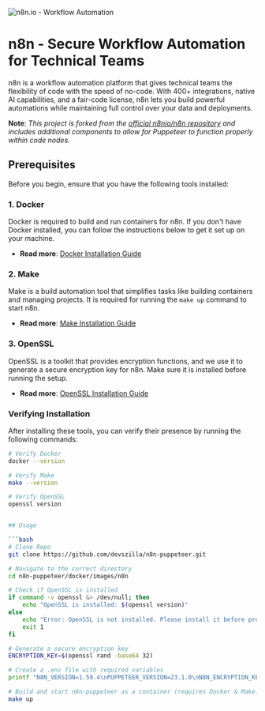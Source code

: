 ![n8n.io - Workflow Automation](https://user-images.githubusercontent.com/65276001/173571060-9f2f6d7b-bac0-43b6-bdb2-001da9694058.png)

# n8n - Secure Workflow Automation for Technical Teams

n8n is a workflow automation platform that gives technical teams the flexibility of code with the speed of no-code. With 400+ integrations, native AI capabilities, and a fair-code license, n8n lets you build powerful automations while maintaining full control over your data and deployments.

**Note**: *This project is forked from the [official n8nio/n8n repository](https://github.com/n8n-io/n8n.git) and includes additional components to allow for Puppeteer to function properly within code nodes.*

## Prerequisites

Before you begin, ensure that you have the following tools installed:

### 1. **Docker**
Docker is required to build and run containers for n8n. If you don't have Docker installed, you can follow the instructions below to get it set up on your machine.

- **Read more**: [Docker Installation Guide](https://docs.docker.com/get-docker/)

### 2. **Make**
Make is a build automation tool that simplifies tasks like building containers and managing projects. It is required for running the `make up` command to start n8n.

- **Read more**: [Make Installation Guide](https://www.gnu.org/software/make/)

### 3. **OpenSSL**
OpenSSL is a toolkit that provides encryption functions, and we use it to generate a secure encryption key for n8n. Make sure it is installed before running the setup.

- **Read more**: [OpenSSL Installation Guide](https://www.openssl.org/)

### Verifying Installation
After installing these tools, you can verify their presence by running the following commands:
```bash
# Verify Docker
docker --version

# Verify Make
make --version

# Verify OpenSSL
openssl version


## Usage

```bash
# Clone Repo
git clone https://github.com/devszilla/n8n-puppeteer.git

# Navigate to the correct directory
cd n8n-puppeteer/docker/images/n8n

# Check if OpenSSL is installed
if command -v openssl &> /dev/null; then
    echo "OpenSSL is installed: $(openssl version)"
else
    echo "Error: OpenSSL is not installed. Please install it before proceeding."
    exit 1
fi

# Generate a secure encryption key
ENCRYPTION_KEY=$(openssl rand -base64 32)

# Create a .env file with required variables
printf "N8N_VERSION=1.59.4\nPUPPETEER_VERSION=23.1.0\nN8N_ENCRYPTION_KEY=$ENCRYPTION_KEY\nIS_PRODUCTION_TRUE=false\nEXTERNAL_PACKAGES=puppeteer-core\n" > .env

# Build and start n8n-puppeteer as a container (requires Docker & Make)
make up

```
